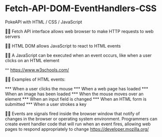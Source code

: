 # Fetch-API-DOM-EventHandlers-CSS
PokeAPI with HTML / CSS / JavaScript

🐱‍🚀 Fetch API interface allows web browser to make HTTP requests to web servers 

🐱‍🚀 HTML DOM allows JavaScript to react to HTML events 

🐱‍🚀 A JavaScript can be executed when an event occurs, like when a user clicks on an HTML element

^^ https://www.w3schools.com/

🐱‍🚀 Examples of HTML events:

*** When a user clicks the mouse
*** When a web page has loaded
*** When an image has been loaded
*** When the mouse moves over an element
*** When an input field is changed
*** When an HTML form is submitted
*** When a user strokes a key


🐱‍🚀 Events are signals fired inside the browser window that notify of changes in the browser or operating system environment. Programmers can create event handler code that will run when an event fires, allowing web pages to respond appropriately to change https://developer.mozilla.org/
